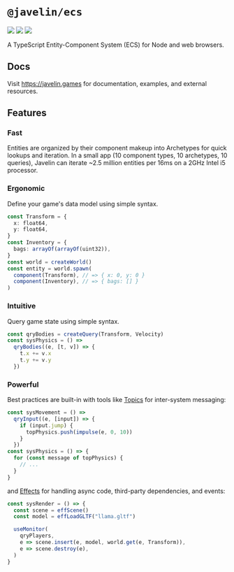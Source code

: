 # `@javelin/ecs`

![](https://camo.githubusercontent.com/36d0620c487aed9687926c052da8f57bb3361997/68747470733a2f2f666c61742e62616467656e2e6e65742f62616467652f6c6963656e73652f4d49542f707572706c65)
![](https://camo.githubusercontent.com/e31c52c59d5035f3abb502ef36e4b7b5a10eb173/68747470733a2f2f666c61742e62616467656e2e6e65742f62616467652f69636f6e2f547970655363726970743f69636f6e3d74797065736372697074266c6162656c)
![](https://flat.badgen.net/bundlephobia/minzip/@javelin/ecs)

A TypeScript Entity-Component System (ECS) for Node and web browsers.

## Docs

Visit https://javelin.games for documentation, examples, and external resources.

## Features

### Fast

Entities are organized by their component makeup into Archetypes for quick lookups and iteration. In a small app (10 component types, 10 archetypes, 10 queries), Javelin can iterate ~2.5 million entities per 16ms on a 2GHz Intel i5 processor.

### Ergonomic

Define your game's data model using simple syntax.

```ts
const Transform = {
  x: float64,
  y: float64,
}
const Inventory = {
  bags: arrayOf(arrayOf(uint32)),
}
const world = createWorld()
const entity = world.spawn(
  component(Transform), // => { x: 0, y: 0 }
  component(Inventory), // => { bags: [] }
)
```

### Intuitive

Query game state using simple syntax.

```ts
const qryBodies = createQuery(Transform, Velocity)
const sysPhysics = () =>
  qryBodies((e, [t, v]) => {
    t.x += v.x
    t.y += v.y
  })
```

### Powerful

Best practices are built-in with tools like [Topics](https://javelin.games/ecs/topics) for inter-system messaging:

```ts
const sysMovement = () =>
  qryInput((e, [input]) => {
    if (input.jump) {
      topPhysics.push(impulse(e, 0, 10))
    }
  })
const sysPhysics = () => {
  for (const message of topPhysics) {
    // ...
  }
}
```

and [Effects](https://javelin.games/ecs/effects) for handling async code, third-party dependencies, and events:

```ts
const sysRender = () => {
  const scene = effScene()
  const model = effLoadGLTF("llama.gltf")

  useMonitor(
    qryPlayers,
    e => scene.insert(e, model, world.get(e, Transform)),
    e => scene.destroy(e),
  )
}
```
